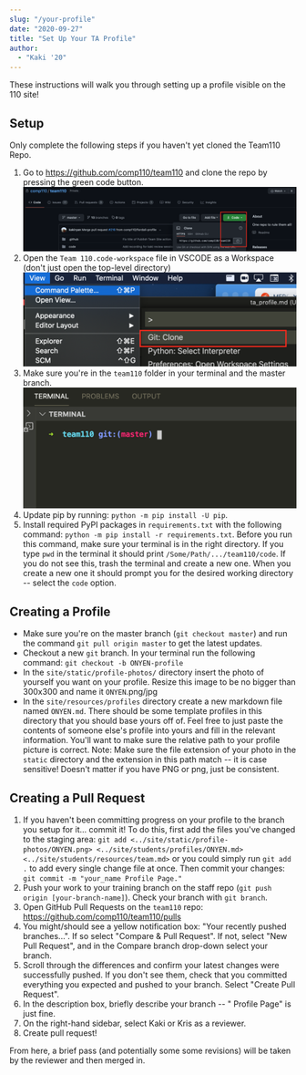 ```yaml
---
slug: "/your-profile"
date: "2020-09-27"
title: "Set Up Your TA Profile"
author:
  - "Kaki '20"
---
```


These instructions will walk you through setting up a profile visible on the 110 site!

## Setup

Only complete the following steps if you haven't yet cloned the Team110 Repo.

1. Go to <https://github.com/comp110/team110> and clone the repo by pressing the green code button.
   ![image](../../resources/repo-instructions/step_1.png)
1. Open the `Team 110.code-workspace` file in VSCODE as a Workspace (don't just open the top-level directory)
   ![image](../../resources/repo-instructions/step_2.png)
1. Make sure you're in the `team110` folder in your terminal and the master branch.
   ![image](../../resources/repo-instructions/step_3.png)
1. Update pip by running: `python -m pip install -U pip`.
1. Install required PyPI packages in `requirements.txt` with the following command: `python -m pip install -r requirements.txt`. Before you run this command, make sure your terminal is in the right directory. If you type `pwd` in the terminal it should print `/Some/Path/.../team110/code`. If you do not see this, trash the terminal and create a new one. When you create a new one it should prompt you for the desired working directory -- select the `code` option.

## Creating a Profile

- Make sure you're on the master branch (`git checkout master`) and run the command `git pull origin master` to get the latest updates.
- Checkout a new `git` branch. In your terminal run the following command:
  `git checkout -b ONYEN-profile`
- In the `site/static/profile-photos/` directory insert the photo of yourself you want on your profile. Resize this image to be no bigger than 300x300 and name it `ONYEN`.png/jpg
- In the `site/resources/profiles` directory create a new markdown file named `ONYEN.md`. There should be some template profiles in this directory that you should base yours off of. Feel free to just paste the contents of someone else's profile into yours and fill in the relevant information. You'll want to make sure the relative path to your profile picture is correct. Note: Make sure the file extension of your photo in the `static` directory and the extension in this path match -- it is case sensitive! Doesn't matter if you have PNG or png, just be consistent.

## Creating a Pull Request

1. If you haven't been committing progress on your profile to the branch you setup for it... commit it!
   To do this, first add the files you've changed to the staging area:
   `git add <../site/static/profile-photos/ONYEN.png> <../site/students/profiles/ONYEN.md> <../site/students/resources/team.md>` or you could simply run `git add .` to add every single change file at once.
   Then commit your changes:
   `git commit -m "your_name Profile Page."`
1. Push your work to your training branch on the staff repo (`git push origin [your-branch-name]`). Check your branch with `git branch`.
1. Open GitHub Pull Requests on the `team110` repo: https://github.com/comp110/team110/pulls
1. You might/should see a yellow notification box: "Your recently pushed branches...". If so select "Compare & Pull Request". If not, select "New Pull Request", and in the Compare branch drop-down select your branch.
1. Scroll through the differences and confirm your latest changes were successfully pushed. If you don't see them, check that you committed everything you expected and pushed to your branch. Select "Create Pull Request".
1. In the description box, briefly describe your branch -- "<Name> Profile Page" is just fine.
1. On the right-hand sidebar, select Kaki or Kris as a reviewer.
1. Create pull request!

From here, a brief pass (and potentially some some revisions) will be taken by the reviewer and then merged in.
